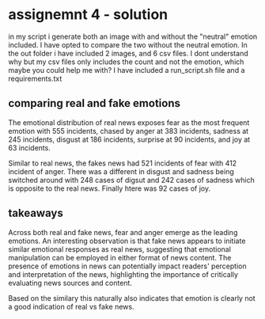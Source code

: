 # assignemnt 4 - solution
in my script i generate both an image with and without the "neutral" emotion included. I have opted to compare the two without the neutral emotion.
In the out folder i have included 2 images, and 6 csv files. 
I dont understand why but my csv files only includes the count and not the emotion, which maybe you could help me with?
I have included a run_script.sh file and a requirements.txt

## comparing real and fake emotions

The emotional distribution of real news exposes fear as the most frequent emotion with 555 incidents, chased by anger at 383 incidents, sadness at 245 incidents, disgust at 186 incidents, surprise at 90 incidents, and joy at 63 incidents.

Similar to real news, the fakes news had 521 incidents of fear with 412 incident of anger. There was a different in disgust and sadness being switched around with 248 cases of digsut and 242 cases of sadness which is opposite to the real news. Finally htere was 92 cases of joy.

## takeaways
Across both real and fake news, fear and anger emerge as the leading emotions. An interesting observation is that fake news appears to initiate similar emotional responses as real news, suggesting that emotional manipulation can be employed in either format of news content. The presence of emotions in news can potentially impact readers' perception and interpretation of the news, highlighting the importance of critically evaluating news sources and content.

Based on the similary this naturally also indicates that emotion is clearly not a good indication of real vs fake news.